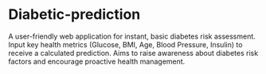 # Diabetic-prediction
A user-friendly web application for instant, basic diabetes risk assessment. Input key health metrics (Glucose, BMI, Age, Blood Pressure, Insulin) to receive a calculated prediction. Aims to raise awareness about diabetes risk factors and encourage proactive health management.
